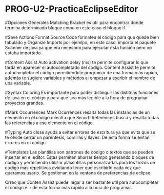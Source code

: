 # PROG-U2-PracticaEclipseEditor

#Opciones Generales
Matching Bracket es útil para encontrar donde termina determinado bloque como en este caso el bloque if.

#Save Actions
Format Source Code formatea el código para que quede bien tabulado y Organize Imports por ejemlpo, en este caso, importa el paquete Scanner de java ya que era necesario para ejecutar esta función pero no estaba importado. 

#Content Assist
Auto activation delay (ms) te permite configurar lo que tarda en aparecer el autocompletado del código.
Content Assist te permite autocompletar el código permitiendote programar de una forma más rapida, además te sugiere variables y métodos al empezar a escribir el nombre de una variable.

#Syntax Coloring
Es importante para poder distinguir las distitnas funciones de java en el código y para que sea más legible a la hora de programar proyectos grandes.

#Mark Occurrences
Mark Ocurrences resalta todas las instancias de un elemento en el código mientra que Seacrh References busca y resalta todas las referencias a ese elemento en el código.

#Typing
Auto close ayuda a evitar errores de escritura ya que evita que se te olvide cerrar un paréntesis, comillas y llaves. De esta forma se evitan errores en el código. 

#Templates
Las plantillas son patrones de código o textos que se pueden insertar en el editor. Estas permiten ahorrar tiempo generando bloques de código y permitiendo utilizar plassntillas personalizadas para los trozos de código más repetitivos eviotando tener que escribirlo cada vez que queramos usarlo.
Se gestionan en la ventana de preferencias de eclipse.

Crreo que Conten Assist puede llegar a ser bastante util para autocompletar el código e ir de esta forma más rapido a la hora de programar.
